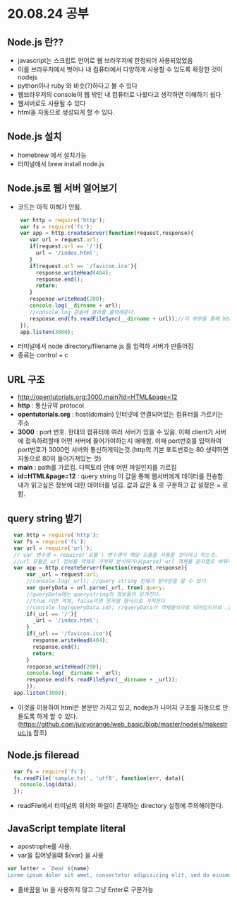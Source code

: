 # 20.08.24 공부

## Node.js 란??
 * javascript는 스크립트 언어로 웹 브라우저에 한정되어 사용되었었음
 * 이를 브라우저에서 벗어나 내 컴퓨터에서 다양하게 사용할 수 있도록 확장한 것이 nodejs
 * python이나 ruby 와 비슷(?)하다고 볼 수 있다
 * 웹브라우저의 console이 웹 밖인 내 컴퓨터로 나왔다고 생각하면 이해하기 쉽다
 * 웹서버로도 사용될 수 있다
 * html을 자동으로 생성되게 할 수 있다.

## Node.js 설치
 * homebrew 에서 설치가능
 * 터미널에서 brew install node.js

## Node.js로 웹 서버 열어보기
 * 코드는 아직 이해가 안됨.

```javascript
    var http = require('http');
    var fs = require('fs');
    var app = http.createServer(function(request,response){
       var url = request.url;
       if(request.url == '/'){
         url = '/index.html';
       }
       if(request.url == '/favicon.ico'){
         response.writeHead(404);
         response.end();
         return;
       }
       response.writeHead(200);
       console.log(__dirname + url);
       //console.log 콘솔에 결과를 출력해준다.
       response.end(fs.readFileSync(__dirname + url));//이 부분을 통해 html을 읽고 사용자에게 줄 정보를 생성해서 보내준다.
    });
    app.listen(3000);
```
 * 터미널에서 node directory/filename.js 를 입력하 서버가 만들어짐
 * 종료는 control + c

## URL 구조
 * http://opentutorials.org:3000.main?id=HTML&page=12
 * **http** : 통신규약 protocol
 * **opentutorials.org** : host(domain) 인터넷에 연결되어있는 컴퓨터를 가르키는 주소
 * **3000** : port 번호. 한대의 컴퓨터에 여러 서버가 있을 수 있음. 이때 client가 서버에 접속하려할때 어떤 서버에 들어가야하는지 애매함. 이때 port번호를 입력하여 port번호가 3000인 서버와 통신하게되는것.(http의 기본 포트번호는 80 생략하면 자동으로 80이 들어가져있는 것)
 * **main** : path를 가르킴. 디렉토리 안에 어떤 파일인지를 가르킴
 * **id=HTML&page=12** : query string 이 값을 통해 웹서버에게 데이터를 전송함. 내가 읽고싶은 정보에 대한 데이터를 넘김. 값과 값은 & 로 구분하고 값 설정은 = 로 함.

## query string 받기

```javascript
  var http = require('http');
  var fs = require('fs');
  var url = require('url');
  // var 변수명 = require('모듈') 변수명이 해당 모듈을 사용할 것이라고 하는것.
  //url 모듈은 url 정보를 객체로 가져와 분석하거나(parse) url 객체를 문자열로 바꿔주는 기능(format, resolve)을 수행합니다.
  var app = http.createServer(function(request,response){
      var _url = request.url;
      //console.log(_url); //query string 전체가 받아짐을 알 수 있다.
      var queryData = url.parse(_url, true).query;
      //queryData에는 querystring의 정보들이 담겨진다.
      //true 이면 객체, false이면 문자열 형식으로 가져온다
      //console.log(queryData.id); //queryData가 객체형식으로 되어있으므로 .id를 하면 id 값이 받아짐을 알 수 있다.
      if(_url == '/'){
        _url = '/index.html';
      }
      if(_url == '/favicon.ico'){
        response.writeHead(404);
        response.end();
        return;
      }
      response.writeHead(200);
      console.log(__dirname + _url);
      response.end(fs.readFileSync(__dirname + _url));
      });
  app.listen(3000);
```
* 이것을 이용하여 html은 본문만 가지고 있고, nodejs가 나머지 구조를 자동으로 만들도록 하게 할 수 있다. (https://github.com/juicyorange/web_basic/blob/master/nodejs/makestruc.js 참조)

## Node.js fileread
```javascript
  var fs = require('fs');
  fs.readFile('sample.txt', 'utf8', function(err, data){
    console.log(data);
  });
```
 * readFile에서 터미널의 위치와 파일이 존재하는 directory 설정에 주의해야한다.

## JavaScript template literal
* apostrophe를 사용.
* var을 집어넣을떄 ${var} 을 사용

```javascript
var letter = `Dear ${name}
Lorem ipsum dolor sit amet, consectetur adipisicing elit, sed do eiusmod tempor incididunt ut labore et dolore magna aliqua. ${name} Ut enim ad minim veniam, quis nostrud exercitation ullamco laboris nisi ut aliquip ex ea commodo consequat. ${1+1} Duis aute irure dolor in reprehenderit in voluptate velit esse cillum dolore eu fugiat nulla pariatur. Excepteur sint occaecat cupidatat non proident, sunt in culpa egoing qui officia deserunt mollit anim id est laborum. ${name}`;
```
* 줄바꿈을 \n 을 사용하지 않고 그냥 Enter로 구분가능
